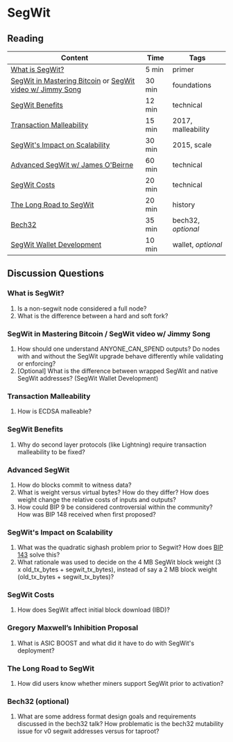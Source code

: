 # SegWit

## Reading

| Content                                                                                       | Time  | Tags                    |
|-----------------------------------------------------------------------------------------------|-------|-------------------------|
| [What is SegWit?](https://bitcoinmagazine.com/guides/what-is-segwit) | 5 min | primer                  |
| [SegWit in Mastering Bitcoin](https://github.com/bitcoinbook/bitcoinbook/blob/develop/ch07.asciidoc#segregated-witness) or [SegWit video w/ Jimmy Song](https://www.youtube.com/watch?v=Txfy2mFe16A) | 30 min | foundations |
| [SegWit Benefits](https://bitcoincore.org/en/2016/01/26/segwit-benefits/) | 12 min | technical |
| [Transaction Malleability](https://eklitzke.org/bitcoin-transaction-malleability) | 15 min | 2017, malleability |
| [SegWit's Impact on Scalability](https://btctranscripts.com/scalingbitcoin/hong-kong-2015/segregated-witness-and-its-impact-on-scalability/) | 30 min | 2015, scale |
| [Advanced SegWit w/ James O'Beirne](http://diyhpl.us/wiki/transcripts/chaincode-labs/2019-06-18-james-obeirne-advanced-segwit/) | 60 min | technical |
| [SegWit Costs](https://bitcoincore.org/en/2016/10/28/segwit-costs/) | 20 min | technical |
| [The Long Road to SegWit](https://bitcoinmagazine.com/articles/long-road-segwit-how-bitcoins-biggest-protocol-upgrade-became-reality/) | 20 min | history |
| [Bech32](https://btctranscripts.com/sf-bitcoin-meetup/2017-03-29-new-address-type-for-segwit-addresses/) | 35 min | bech32, _optional_ |
| [SegWit Wallet Development](https://bitcoincore.org/en/segwit_wallet_dev/) | 10 min | wallet, _optional_ |

## Discussion Questions

### What is SegWit?

1. Is a non-segwit node considered a full node?
1. What is the difference between a hard and soft fork?

### SegWit in Mastering Bitcoin / SegWit video w/ Jimmy Song

1. How should one understand ANYONE_CAN_SPEND outputs? Do nodes with and without the SegWit upgrade behave differently while validating or enforcing?
1. [Optional] What is the difference between wrapped SegWit and native SegWit addresses? (SegWit Wallet Development)

### Transaction Malleability

1. How is ECDSA malleable?

### SegWit Benefits
1. Why do second layer protocols (like Lightning) require transaction malleability to be fixed?

### Advanced SegWit

1. How do blocks commit to witness data?
1. What is weight versus virtual bytes? How do they differ? How does weight change the relative costs of inputs and outputs?
1. How could BIP 9 be considered controversial within the community? How was BIP 148 received when first proposed?

### SegWit's Impact on Scalability
1. What was the quadratic sighash problem prior to Segwit? How does [BIP 143](https://github.com/bitcoin/bips/blob/master/bip-0143.mediawiki) solve this?
1. What rationale was used to decide on the 4 MB SegWit block weight (3 x old_tx_bytes + segwit_tx_bytes), instead of say a 2 MB block weight (old_tx_bytes + segwit_tx_bytes)?

### SegWit Costs

1. How does SegWit affect initial block download (IBD)?

### Gregory Maxwell’s Inhibition Proposal

1. What is ASIC BOOST and what did it have to do with SegWit's deployment?

### The Long Road to SegWit

1. How did users know whether miners support SegWit prior to activation?

### Bech32 (optional)

1. What are some address format design goals and requirements discussed in the bech32 talk? How problematic is the bech32 mutability issue for v0 segwit addresses versus for taproot?
